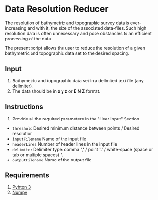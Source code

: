 # Data Resolution Reducer

The resolution of bathymetric and topographic survey data is ever-increasing and with it, the size of the associated data-files. Such high resolution data is often unnecessary and pose obstancles to an efficient processing of the data.

The present script allows the user to reduce the resolution of a given bathymetric and topographic data set to the desired spacing.

## Input

1. Bathymetric and topographic data set in a delimited text file (any delimiter).
2. The data should be in **x y z** or **E N Z** format.

## Instructions

1. Provide all the required parameters in the "User Input" Section.
  - `threshold`       Desired minimum distance between points / Desired resolution
  - `inputFilename`   Name of the input file
  - `headerLines`     Number of header lines in the input file
  - `delimiter`       Delimiter type: comma **','** / point **'.'** / white-space (space or tab or multiple spaces) **'.'**
  - `outputFilename`  Name of the output file
  
## Requirements

1. [Pyhton 3](https://www.python.org/downloads/)
2. [Numpy](https://scipy.org/install.html)
